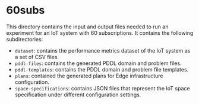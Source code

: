 # 60subs

This directory contains the input and output files needed to run an experiment for an IoT system with 60 subscriptions. It contains the following subdirectories:
* ```dataset```: contains the performance metrics dataset of the IoT system as a set of CSV files.
* ```pddl-files```: contains the generated PDDL domain and problem files.
* ```pddl-templates```: contains the PDDL domain and problem file templates.
* ```plans```: contained the generated plans for Edge infrastructure configuration.
 * ```space-specifications```: contains JSON files that represent the IoT space specification under different configuration settings.